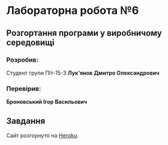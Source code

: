 # Лабораторна робота №6

## Розгортання програми у виробничому середовищі

### Розробив:

Студент групи ПІт-15-3 **Лук'янов Дмитро Олександрович**


### Перевірив:

**Броновський Ігор Васильович**


## Завдання

Сайт розгорнуто на [Heroku](http://schedl.herokuapp.com/).
